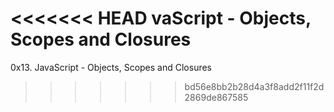 <<<<<<< HEAD
vaScript - Objects, Scopes and Closures
=======
0x13. JavaScript - Objects, Scopes and Closures
>>>>>>> bd56e8bb2b28d4a3f8add2f11f2d2869de867585
